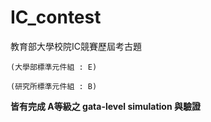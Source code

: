 # IC_contest


 教育部大學校院IC競賽歷屆考古題

    (大學部標準元件組 : E)

    (研究所標準元件組 : B)
    
   **皆有完成 A等級之 gata-level simulation 與驗證**
